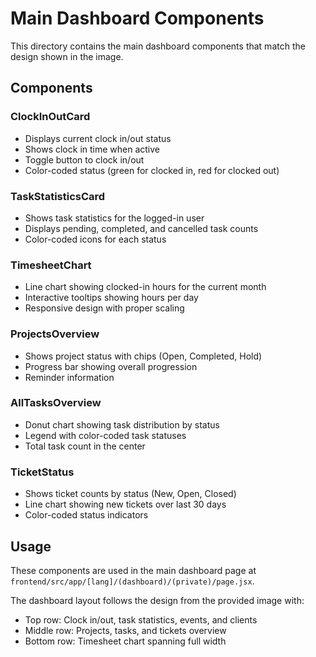 # Main Dashboard Components

This directory contains the main dashboard components that match the design shown in the image.

## Components

### ClockInOutCard
- Displays current clock in/out status
- Shows clock in time when active
- Toggle button to clock in/out
- Color-coded status (green for clocked in, red for clocked out)

### TaskStatisticsCard
- Shows task statistics for the logged-in user
- Displays pending, completed, and cancelled task counts
- Color-coded icons for each status

### TimesheetChart
- Line chart showing clocked-in hours for the current month
- Interactive tooltips showing hours per day
- Responsive design with proper scaling

### ProjectsOverview
- Shows project status with chips (Open, Completed, Hold)
- Progress bar showing overall progression
- Reminder information

### AllTasksOverview
- Donut chart showing task distribution by status
- Legend with color-coded task statuses
- Total task count in the center

### TicketStatus
- Shows ticket counts by status (New, Open, Closed)
- Line chart showing new tickets over last 30 days
- Color-coded status indicators

## Usage

These components are used in the main dashboard page at `frontend/src/app/[lang]/(dashboard)/(private)/page.jsx`.

The dashboard layout follows the design from the provided image with:
- Top row: Clock in/out, task statistics, events, and clients
- Middle row: Projects, tasks, and tickets overview
- Bottom row: Timesheet chart spanning full width
